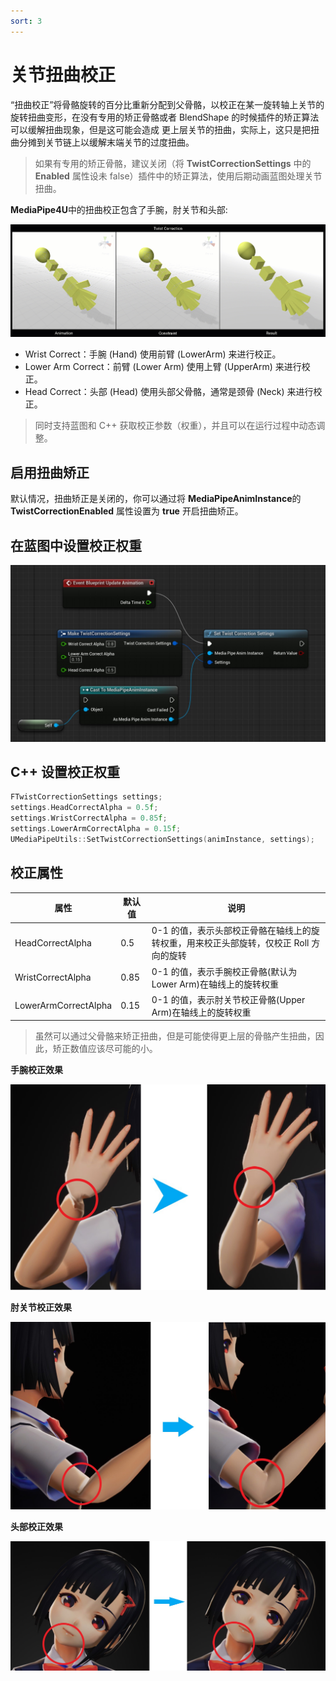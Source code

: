 ```yaml
---
sort: 3
---
```


# 关节扭曲校正

“扭曲校正”将骨骼旋转的百分比重新分配到父骨骼，以校正在某一旋转轴上关节的旋转扭曲变形，在没有专用的矫正骨骼或者 BlendShape 的时候插件的矫正算法可以缓解扭曲现象，但是这可能会造成
更上层关节的扭曲，实际上，这只是把扭曲分摊到关节链上以缓解末端关节的过度扭曲。    
> 如果有专用的矫正骨骼，建议关闭（将 **TwistCorrectionSettings** 中的 **Enabled** 属性设未 false）插件中的矫正算法，使用后期动画蓝图处理关节扭曲。

**MediaPipe4U**中的扭曲校正包含了手腕，肘关节和头部:   

[![twist correction](./images/twist_correction.gif "correction")](images/twist_correction.gif)

- Wrist Correct：手腕 (Hand) 使用前臂 (LowerArm) 来进行校正。
- Lower Arm Correct：前臂 (Lower Arm) 使用上臂 (UpperArm) 来进行校正。
- Head Correct：头部 (Head) 使用头部父骨骼，通常是颈骨 (Neck) 来进行校正。    


> 同时支持蓝图和 C++ 获取校正参数（权重），并且可以在运行过程中动态调整。

## 启用扭曲矫正

默认情况，扭曲矫正是关闭的，你可以通过将 **MediaPipeAnimInstance**的 **TwistCorrectionEnabled** 属性设置为 **true** 开启扭曲矫正。


## 在蓝图中设置校正权重  

[![twist correction](./images/update_twist_correction_settings.jpg "correction")](images/update_twist_correction_settings.jpg)

## C++ 设置校正权重

```cpp
FTwistCorrectionSettings settings;
settings.HeadCorrectAlpha = 0.5f;
settings.WristCorrectAlpha = 0.85f;
settings.LowerArmCorrectAlpha = 0.15f;
UMediaPipeUtils::SetTwistCorrectionSettings(animInstance, settings);

```

## 校正属性

|属性|默认值|说明|
|-----|----|------|
|HeadCorrectAlpha|0.5| 0-1 的值，表示头部校正骨骼在轴线上的旋转权重，用来校正头部旋转，仅校正 Roll 方向的旋转 |
|WristCorrectAlpha|0.85| 0-1 的值，表示手腕校正骨骼(默认为 Lower Arm)在轴线上的旋转权重 |
|LowerArmCorrectAlpha|0.15| 0-1 的值，表示肘关节校正骨骼(Upper Arm)在轴线上的旋转权重 |

> 虽然可以通过父骨骼来矫正扭曲，但是可能使得更上层的骨骼产生扭曲，因此，矫正数值应该尽可能的小。

**手腕校正效果**

[![twist correction](./images/wirst_correction.jpg "correction")](images/wirst_correction.jpg)

**肘关节校正效果**

[![twist correction](./images/lower_arm_correction.jpg "correction")](images/lower_arm_correction.jpg)

**头部校正效果**

[![twist correction](./images/head_correction.jpg "correction")](images/head_correction.jpg)